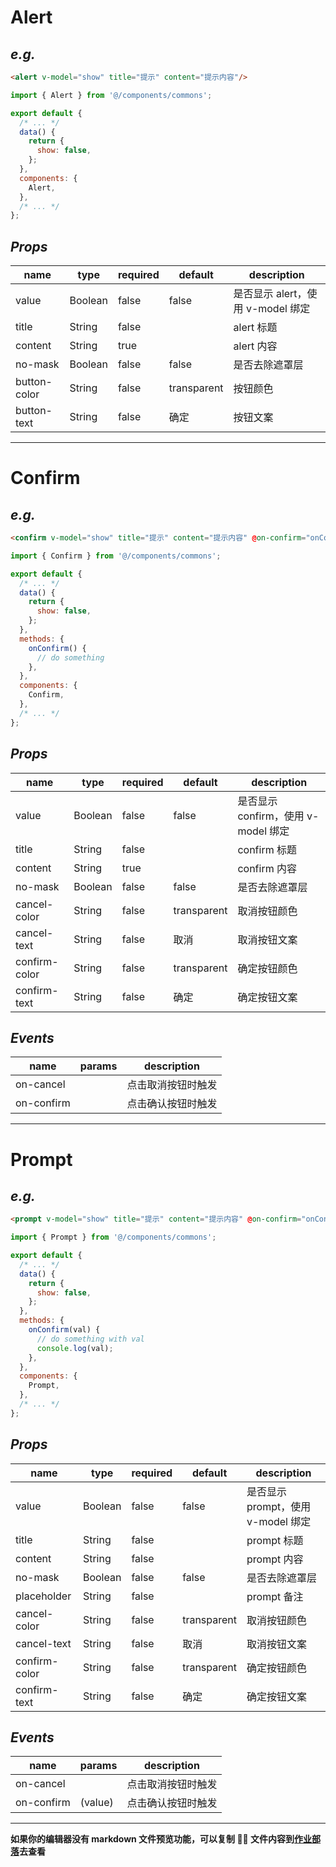 # Alert

## _e.g._

```html
<alert v-model="show" title="提示" content="提示内容"/>
```

```javascript
import { Alert } from '@/components/commons';

export default {
  /* ... */
  data() {
    return {
      show: false,
    };
  },
  components: {
    Alert,
  },
  /* ... */
};
```

## _Props_

| name         | type    | required | default     | description                       |
| ------------ | ------- | -------- | ----------- | --------------------------------- |
| value        | Boolean | false    | false       | 是否显示 alert，使用 v-model 绑定 |
| title        | String  | false    |             | alert 标题                        |
| content      | String  | true     |             | alert 内容                        |
| no-mask      | Boolean | false    | false       | 是否去除遮罩层                    |
| button-color | String  | false    | transparent | 按钮颜色                          |
| button-text  | String  | false    | 确定        | 按钮文案                          |

---

# Confirm

## _e.g._

```html
<confirm v-model="show" title="提示" content="提示内容" @on-confirm="onConfirm"/>
```

```javascript
import { Confirm } from '@/components/commons';

export default {
  /* ... */
  data() {
    return {
      show: false,
    };
  },
  methods: {
    onConfirm() {
      // do something
    },
  },
  components: {
    Confirm,
  },
  /* ... */
};
```

## _Props_

| name          | type    | required | default     | description                         |
| ------------- | ------- | -------- | ----------- | ----------------------------------- |
| value         | Boolean | false    | false       | 是否显示 confirm，使用 v-model 绑定 |
| title         | String  | false    |             | confirm 标题                        |
| content       | String  | true     |             | confirm 内容                        |
| no-mask       | Boolean | false    | false       | 是否去除遮罩层                      |
| cancel-color  | String  | false    | transparent | 取消按钮颜色                        |
| cancel-text   | String  | false    | 取消        | 取消按钮文案                        |
| confirm-color | String  | false    | transparent | 确定按钮颜色                        |
| confirm-text  | String  | false    | 确定        | 确定按钮文案                        |

## _Events_

| name       | params | description        |
| ---------- | ------ | ------------------ |
| on-cancel  |        | 点击取消按钮时触发 |
| on-confirm |        | 点击确认按钮时触发 |

---

# Prompt

## _e.g._

```html
<prompt v-model="show" title="提示" content="提示内容" @on-confirm="onConfirm"/>
```

```javascript
import { Prompt } from '@/components/commons';

export default {
  /* ... */
  data() {
    return {
      show: false,
    };
  },
  methods: {
    onConfirm(val) {
      // do something with val
      console.log(val);
    },
  },
  components: {
    Prompt,
  },
  /* ... */
};
```

## _Props_

| name          | type    | required | default     | description                        |
| ------------- | ------- | -------- | ----------- | ---------------------------------- |
| value         | Boolean | false    | false       | 是否显示 prompt，使用 v-model 绑定 |
| title         | String  | false    |             | prompt 标题                        |
| content       | String  | false    |             | prompt 内容                        |
| no-mask       | Boolean | false    | false       | 是否去除遮罩层                     |
| placeholder   | String  | false    |             | prompt 备注                        |
| cancel-color  | String  | false    | transparent | 取消按钮颜色                       |
| cancel-text   | String  | false    | 取消        | 取消按钮文案                       |
| confirm-color | String  | false    | transparent | 确定按钮颜色                       |
| confirm-text  | String  | false    | 确定        | 确定按钮文案                       |

## _Events_

| name       | params  | description        |
| ---------- | ------- | ------------------ |
| on-cancel  |         | 点击取消按钮时触发 |
| on-confirm | (value) | 点击确认按钮时触发 |

---

**如果你的编辑器没有 markdown 文件预览功能，可以复制  文件内容到[作业部落](https://www.zybuluo.com)去查看**
